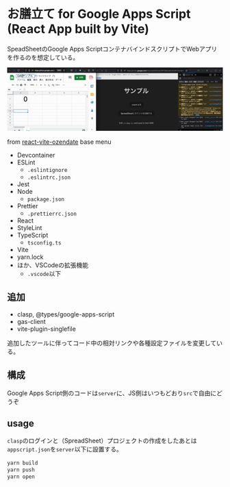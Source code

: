 # お膳立て for Google Apps Script (React App built by Vite)

SpeadSheetのGoogle Apps ScriptコンテナバインドスクリプトでWebアプリを作るのを想定している。

![](README-image/view01.gif)

from [react-vite-ozendate](https://github.com/halllllll/react-vite-ozendate) base menu

- Devcontainer
- ESLint
  - `.eslintignore`
  - `.eslintrc.json`
- Jest
- Node
  - `package.json`
- Prettier
  - `.prettierrc.json`
- React
- StyleLint
- TypeScript
  - `tsconfig.ts`
- Vite
- yarn.lock
- ほか、VSCodeの拡張機能
  - `.vscode`以下


## 追加
- clasp, @types/google-apps-script
- gas-client
- vite-plugin-singlefile

追加したツールに伴ってコード中の相対リンクや各種設定ファイルを変更している。

## 構成
Google Apps Script側のコードは`server`に、JS側はいつもどおり`src`で自由にどうぞ

## usage

`clasp`のログインと（SpreadSheet）プロジェクトの作成をしたあとは`appscript.json`を`server`以下に設置する。

```
yarn build
yarn push
yarn open
```
